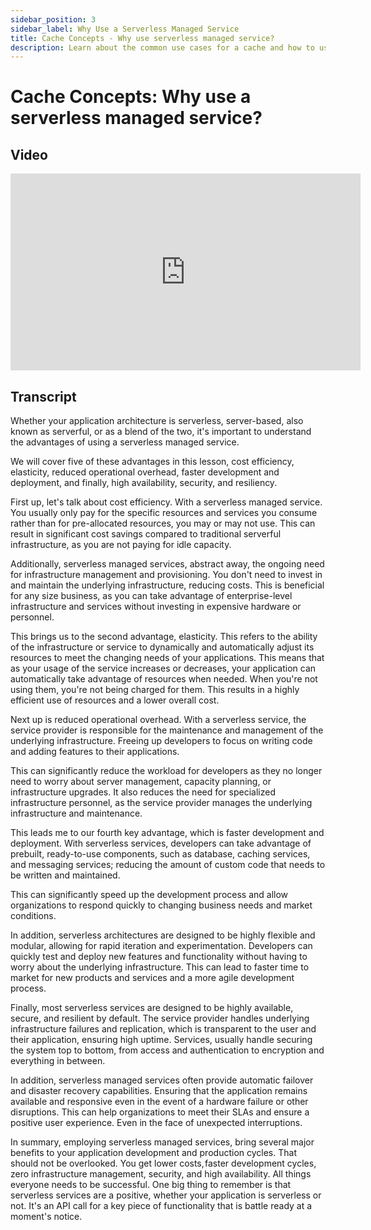 ```yaml
---
sidebar_position: 3
sidebar_label: Why Use a Serverless Managed Service
title: Cache Concepts - Why use serverless managed service?
description: Learn about the common use cases for a cache and how to use them in your daily work.
---
```


# Cache Concepts: Why use a serverless managed service?

## Video
<iframe width="560" height="315" src="https://www.youtube.com/embed/UJ2lZ8b8txI" title="YouTube video player" frameborder="0" allow="accelerometer; autoplay; clipboard-write; encrypted-media; gyroscope; picture-in-picture; web-share" allowfullscreen></iframe>

## Transcript
Whether your application architecture is serverless, server-based, also known as serverful, or as a blend of the two, it's important to understand the advantages of using a serverless managed service.

We will cover five of these advantages in this lesson, cost efficiency,  elasticity, reduced operational overhead, faster development and deployment, and finally, high availability, security, and resiliency.

First up, let's talk about cost efficiency. With a serverless managed service. You usually only pay for the specific resources and services you consume rather than for pre-allocated resources, you may or may not use. This can result in significant cost savings compared to traditional serverful infrastructure, as you are not paying for idle capacity.

Additionally, serverless managed services, abstract away, the ongoing need for infrastructure management and provisioning. You don't need to invest in and maintain the underlying infrastructure, reducing costs.  This is beneficial for any size business, as you can take advantage of enterprise-level infrastructure and services without investing in expensive hardware or personnel.

This brings us to the second advantage, elasticity. This refers to the ability of the infrastructure or service to dynamically and automatically adjust its resources to meet the changing needs of your applications. This means that as your usage of the service increases or decreases, your application can automatically take advantage of resources when needed. When you're not using them, you're not being charged for them. This results in a highly efficient use of resources and a lower overall cost.

Next up is reduced operational overhead. With a serverless service, the service provider is responsible for the maintenance and management of the underlying infrastructure. Freeing up developers to focus on writing code and adding features to their applications.

This can significantly reduce the workload for developers as they no longer need to worry about server management, capacity planning, or infrastructure upgrades. It also reduces the need for specialized infrastructure personnel, as the service provider manages the underlying infrastructure and maintenance.

This leads me to our fourth key advantage, which is faster development and deployment. With serverless services, developers can take advantage of prebuilt, ready-to-use components, such as database, caching services, and messaging services;  reducing the amount of custom code that needs to be written and maintained.

This can significantly speed up the development process and allow organizations to respond quickly to changing business needs and market conditions.

In addition, serverless architectures are designed to be highly flexible and modular, allowing for rapid iteration and experimentation. Developers can quickly test and deploy new features and functionality without having to worry about the underlying infrastructure. This can lead to faster time to market for new products and services and a more agile development process.

Finally, most serverless services are designed to be highly available, secure, and resilient by default. The service provider handles underlying infrastructure failures and replication, which is transparent to the user and their application, ensuring high uptime. Services, usually handle securing the system top to bottom, from access and authentication to encryption and everything in between.

In addition, serverless managed services often provide automatic failover and disaster recovery capabilities. Ensuring that the application remains available and responsive even in the event of a hardware failure or other disruptions. This can help organizations to meet their SLAs and ensure a positive user experience. Even in the face of unexpected interruptions.

In summary, employing serverless managed services, bring several major benefits to your application development and production cycles. That should not be overlooked. You get lower costs, faster development cycles,  zero infrastructure management, security, and high availability. All things everyone needs to be successful. One big thing to remember is that serverless services are a positive, whether your application is serverless or not. It's an API call for a key piece of functionality that is battle ready at a moment's notice.
